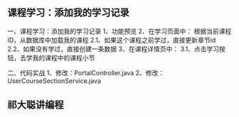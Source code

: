 
## 课程学习：添加我的学习记录

一、课程学习：添加我的学习记录
    1、功能预览
    2、在学习页面中：
        根据当前课程ID，从数据库中加载我的课程
        2.1、如果这个课程之前学过，直接更新章节id
        2.2、如果没有学过，直接创建一条数据
    3、在课程详情页中：
        3.1、点击学习按钮，去学我的课程中的课程小节
    
二、代码实战
    1、修改：PortalController.java
    2、修改：UserCourseSectionService.java
    
## 祁大聪讲编程

